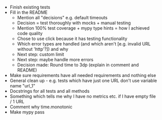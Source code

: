 * Finish existing tests
* Fill in the README
    - Mention all "decisions" e.g. default timeouts
    - Decision = test thoroughly with mocks + manual testing
    - Mention 100% test coverage + mypy type hints = how I achieved code quality
    - Chose to use click because it has testing functionality
    - Which error types are handled (and which aren't [e.g. invalid URL without 'http'?]) and why
    - Next step: custom limit
    - Next step: maybe handle more errors
    - Decision made: Round time to 3dp (explain in comment and README)
* Make sure requirements have all needed requirements and nothing else
* General clean up - e.g. tests which have just one URL don't use variable name "url_1"
* Docstrings for all tests and all methods
* Something which tells me why I have no metrics etc. if I have empty file / 1 URL
* Comment why time.monotonic
* Make mypy pass
